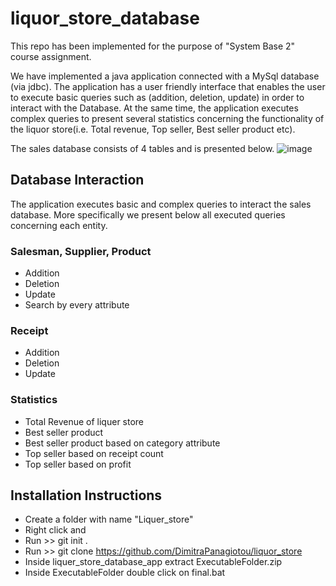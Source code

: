 # liquor_store_database

This repo has been implemented for the purpose of "System Base 2" course assignment.

We have implemented a java application connected with a MySql database (via jdbc). The application has a user friendly interface that enables the user to execute basic 
queries such as (addition, deletion, update) in order to interact with the Database. At the same time, the application executes complex queries to present several 
statistics concerning the functionality of the liquor store(i.e. Total revenue, Top seller, Best seller product etc).

The sales database consists of 4 tables and is presented below.
![image](https://user-images.githubusercontent.com/71487428/148544974-154c0f35-eb83-461d-a5a7-fd1e1aca400c.png)

## Database Interaction
The application executes basic and complex queries to interact the sales database. More specifically we present below all executed queries concerning each entity.

### Salesman, Supplier, Product
<ul>
  <li>Addition</li>
  <li>Deletion</li>
  <li>Update</li>
  <li>Search by every attribute</li>
</ul>

### Receipt
<ul>
  <li>Addition</li>
  <li>Deletion</li>
  <li>Update</li>
</ul> 

### Statistics
<ul>
  <li>Total Revenue of liquer store</li>
  <li>Best seller product</li>
  <li>Best seller product based on category attribute</li>
  <li>Top seller based on receipt count</li>
  <li>Top seller based on profit</li>
</ul> 


## Ιnstallation Ιnstructions

- Create a folder with name "Liquer_store"
- Right click and <open in terminal>
- Run >> git init .
- Run >> git clone https://github.com/DimitraPanagiotou/liquor_store
- Inside liquer_store_database_app extract ExecutableFolder.zip
- Inside ExecutableFolder double click on final.bat



